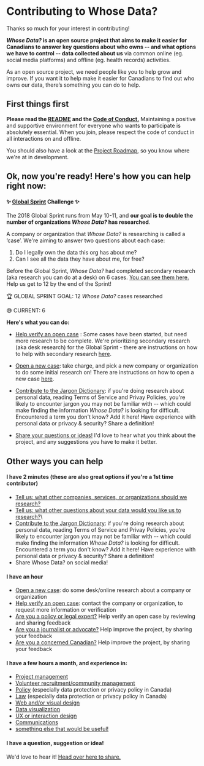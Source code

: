 
# Contributing to Whose Data?
Thanks so much for your interest in contributing! 

***Whose Data?* is an open source project that aims to make it easier for Canadians to answer key questions about who owns -- and what options we have to control -- data collected about us** via common online (eg. social media platforms) and offline (eg. health records) activities.

As an open source project, we need people like you to help grow and improve. If you want it to help make it easier for Canadians to find out who owns our data, there’s something you can do to help.

## First things first
**Please read the [README](https://github.com/samanthaburton/whose_data/blob/master/README.md) and the [Code of Conduct.](https://github.com/samanthaburton/whose_data/blob/master/CODE_OF_CONDUCT.md)** Maintaining a positive and supportive environment for everyone who wants to participate is absolutely essential. When you join, please respect the code of conduct in all interactions on and offline.

You should also have a look at the [Project Roadmap](https://github.com/samanthaburton/whose_data/issues/19), so you know where we're at in development. 

## Ok, now you're ready! Here's how you can help right now:

#### :sparkles: [Global Sprint](mzl.la/global-sprint) Challenge :sparkles:

The 2018 Global Sprint runs from May 10-11, and **our goal is to double the number of organizations *Whose Data?* has researched**. 

A company or organization that *Whose Data?* is researching is called a ‘case’. We're aiming to answer two questions about each case:

1. Do I legally own the data this org has about me?
2. Can I see all the data they have about me, for free?

Before the Global Sprint, *Whose Data?* had completed secondary research (aka research you can do at a desk) on 6 cases. [You can see them here.](https://www.whosedata.ca/research-overview/) Help us get to 12 by the end of the Sprint!

:trophy: GLOBAL SPRINT GOAL: 12 *Whose Data?* cases researched

:sweat_smile: CURRENT: 6 

**Here's what you can do:**
- [Help verify an open case](https://github.com/samanthaburton/whose_data/issues/25) : Some cases have been started, but need more research to be complete. We're prioritizing secondary research (aka desk research) for the Global Sprint - there are instructions on how to help with secondary research [here](https://github.com/samanthaburton/whose_data/issues/25). 

- [Open a new case](https://github.com/samanthaburton/whose_data/issues/13): take charge, and pick a new company or organization to do some initial research on! There are instructions on how to open a new case [here](https://github.com/samanthaburton/whose_data/issues/13).

- [Contribute to the Jargon Dictionary](https://github.com/samanthaburton/whose_data/issues/28): if you're doing research about personal data, reading Terms of Service and Privay Policies, you're likely to encounter jargon you may not be familiar with -- which could make finding the information _Whose Data?_ is looking for difficult. Encountered a term you don't know? Add it here! Have experience with personal data or privacy & security? Share a definition!

- [Share your questions or ideas!](https://github.com/samanthaburton/whose_data/issues/22) I'd love to hear what you think about the project, and any suggestions you have to make it better.

## Other ways you can help

#### I have 2 minutes (these are also great options if you're a 1st time contributor)

- [Tell us: what other companies, services, or organizations should we research?](https://github.com/samanthaburton/whose_data/issues/21)
- [Tell us: what other questions about your data would you like us to research?](https://github.com/samanthaburton/whose_data/issues/20)\
- [Contribute to the Jargon Dictionary](https://github.com/samanthaburton/whose_data/issues/28): if you're doing research about personal data, reading Terms of Service and Privay Policies, you're likely to encounter jargon you may not be familiar with -- which could make finding the information _Whose Data?_ is looking for difficult. Encountered a term you don't know? Add it here! Have experience with personal data or privacy & security? Share a definition!
- Share Whose Data? on social media!

#### I have an hour

- [Open a new case](https://github.com/samanthaburton/whose_data/issues/13): do some desk/online research about a company or organization
- [Help verify an open case](https://github.com/samanthaburton/whose_data/issues/25): contact the company or organization, to request more information or verification
- [Are you a policy or legal expert?](https://github.com/samanthaburton/whose_data/issues/26) Help verify an open case by reviewing and sharing feedback
- [Are you a journalist or advocate?](https://github.com/samanthaburton/whose_data/issues/22) Help improve the project, by sharing your feedback
- [Are you a concerned Canadian?](https://github.com/samanthaburton/whose_data/issues/22) Help improve the project, by sharing your feedback

#### I have a few hours a month, and experience in:

- [Project management](https://github.com/samanthaburton/whose_data/issues/27)
- [Volunteer recruitment/community management](https://github.com/samanthaburton/whose_data/issues/27)
- [Policy](https://github.com/samanthaburton/whose_data/issues/27) (especially data protection or privacy policy in Canada)
- [Law](https://github.com/samanthaburton/whose_data/issues/27) (especially data protection or privacy policy in Canada)
- [Web and/or visual design](https://github.com/samanthaburton/whose_data/issues/24)
- [Data visualization](https://github.com/samanthaburton/whose_data/issues/24)
- [UX or interaction design](https://github.com/samanthaburton/whose_data/issues/24)
- [Communications](https://github.com/samanthaburton/whose_data/issues/27)
- [something else that would be useful!](https://github.com/samanthaburton/whose_data/issues/27)

#### I have a question, suggestion or idea!
We'd love to hear it! [Head over here to share.](https://github.com/samanthaburton/whose_data/issues/22)

